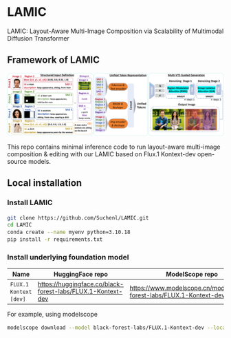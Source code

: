 # LAMIC
LAMIC: Layout-Aware Multi-Image Composition via Scalability of Multimodal Diffusion Transformer

## Framework of LAMIC
![framework](assets/framework.jpg)

This repo contains minimal inference code to run layout-aware multi-image composition & editing with our LAMIC based on Flux.1 Kontext-dev open-source models.

## Local installation
### Install LAMIC
```bash
git clone https://github.com/Suchenl/LAMIC.git
cd LAMIC
conda create --name myenv python=3.10.18
pip install -r requirements.txt
```
### Install underlying foundation model

| Name                        | HuggingFace repo                                               | ModelScope repo                                                       |
| --------------------------- | -------------------------------------------------------------- | --------------------------------------------------------------------- |
| `FLUX.1 Kontext [dev]`      | https://huggingface.co/black-forest-labs/FLUX.1-Kontext-dev    | https://www.modelscope.cn/models/black-forest-labs/FLUX.1-Kontext-dev |

For example, using modelscope
```bash
modelscope download --model black-forest-labs/FLUX.1-Kontext-dev --local_dir ./your_dir
```

## 
